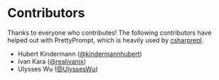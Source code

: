 # Contributors

Thanks to everyone who contributes! The following contributors have helped out
with PrettyPrompt, which is heavily used by [csharprepl](https://github.com/waf/CSharpRepl).

- Hubert Kindermann ([@kindermannhubert](https://github.com/kindermannhubert))
- Ivan Kara ([@realivanjx](https://github.com/realivanjx))
- Ulysses Wu ([@UlyssesWu](https://github.com/UlyssesWu))
